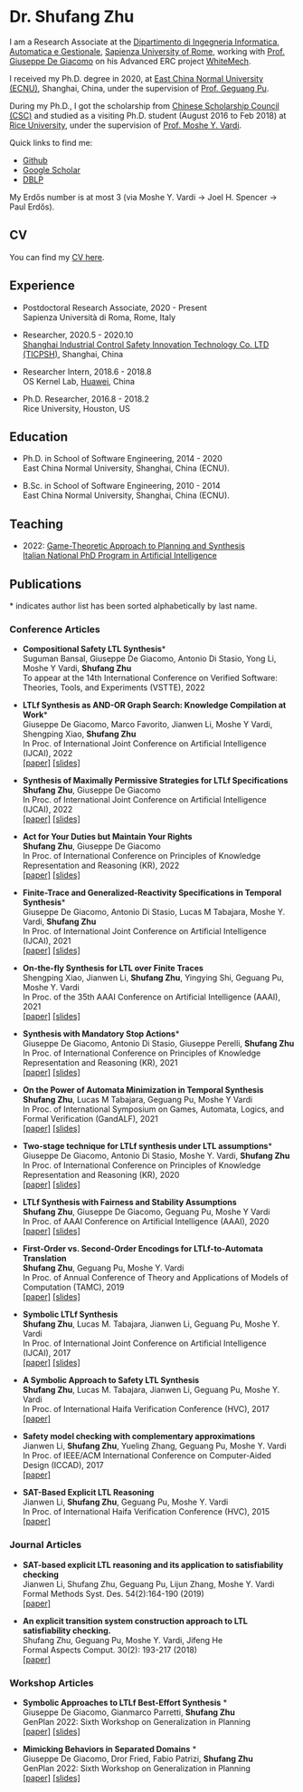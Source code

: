 # Dr. Shufang Zhu

I am a Research Associate at the [Dipartimento di Ingegneria Informatica, Automatica e Gestionale](http://www.diag.uniroma1.it/), [Sapienza University of Rome](https://www.uniroma1.it/it/), working with [Prof. Giuseppe De Giacomo](http://www.diag.uniroma1.it//degiacom/) on his Advanced ERC project [WhiteMech](https://whitemech.github.io/).

I received my Ph.D. degree in 2020, at [East China Normal University (ECNU)](http://english.ecnu.edu.cn/), Shanghai, China, under the supervision of [Prof. Geguang Pu](https://faculty.ecnu.edu.cn/pgg_en). 

During my Ph.D., I got the scholarship from [Chinese Scholarship Council (CSC)](https://www.chinesescholarshipcouncil.com/) and studied as a visiting Ph.D. student (August 2016 to Feb 2018) at [Rice University](https://www.rice.edu/), under the supervision of [Prof. Moshe Y. Vardi](https://www.cs.rice.edu/~vardi/).


Quick links to find me:  

* [Github](https://github.com/Shufang-Zhu/)
* [Google Scholar](https://scholar.google.com/citations?user=nkOKc3MAAAAJ&hl=en)  
* [DBLP](https://dblp.org/pid/141/7718-1.html)  


My Erdős number is at most 3 (via Moshe Y. Vardi -> Joel H. Spencer -> Paul Erdős).

## CV
You can find my [CV here](https://github.com/Shufang-Zhu/ShufangZhu.github.io/blob/main/cv/CV_Shufang_Zhu.pdf).

## Experience
* Postdoctoral Research Associate, 2020 - Present  
Sapienza Università di Roma, Rome, Italy

* Researcher, 2020.5 - 2020.10  
[Shanghai Industrial Control Safety Innovation Technology Co. LTD (TICPSH)](https://www.huawei.com/en/), Shanghai, China

* Researcher Intern, 2018.6 - 2018.8  
OS Kernel Lab, [Huawei](https://www.huawei.com/en/), China

* Ph.D. Researcher, 2016.8 - 2018.2  
Rice University, Houston, US

## Education
* Ph.D. in School of Software Engineering, 2014 - 2020  
East China Normal University, Shanghai, China (ECNU).

* B.Sc. in School of Software Engineering, 2010 - 2014  
East China Normal University, Shanghai, China (ECNU).

## Teaching
* 2022: [Game-Theoretic Approach to Planning and Synthesis](https://whitemech.github.io/courses)  
[Italian National PhD Program in Artificial Intelligence](https://www.phd-ai.it/en/359-2/)


## Publications
\* indicates author list has been sorted alphabetically by last name.
### Conference Articles
* **Compositional Safety LTL Synthesis**\*  
Suguman Bansal, Giuseppe De Giacomo, Antonio Di Stasio, Yong Li, Moshe Y Vardi, **Shufang Zhu**  
To appear at the 14th International Conference on Verified Software: Theories, Tools, and Experiments (VSTTE), 2022  

* **LTLf Synthesis as AND-OR Graph Search: Knowledge Compilation at Work**\*  
Giuseppe De Giacomo, Marco Favorito, Jianwen Li, Moshe Y Vardi, Shengping Xiao, **Shufang Zhu**  
In Proc. of International Joint Conference on Artificial Intelligence (IJCAI), 2022  
[[paper]](https://github.com/Shufang-Zhu/ShufangZhu.github.io/blob/main/publications/2022IJCAIb.pdf) [[slides]](https://github.com/Shufang-Zhu/ShufangZhu.github.io/blob/main/presentations/2022IJCAIb.pdf)

* **Synthesis of Maximally Permissive Strategies for LTLf Specifications**  
**Shufang Zhu**, Giuseppe De Giacomo  
In Proc. of International Joint Conference on Artificial Intelligence (IJCAI), 2022  
[[paper]](https://github.com/Shufang-Zhu/ShufangZhu.github.io/blob/main/publications/2022IJCAIa.pdf) [[slides]](https://github.com/Shufang-Zhu/ShufangZhu.github.io/blob/main/presentations/2022IJCAIa.pdf)

* **Act for Your Duties but Maintain Your Rights**  
**Shufang Zhu**, Giuseppe De Giacomo  
In Proc. of International Conference on Principles of Knowledge Representation and Reasoning (KR), 2022  
[[paper]](https://github.com/Shufang-Zhu/ShufangZhu.github.io/blob/main/publications/2022KR.pdf) [[slides]](https://github.com/Shufang-Zhu/ShufangZhu.github.io/blob/main/presentations/2022KR.pdf)

* **Finite-Trace and Generalized-Reactivity Specifications in Temporal Synthesis**\*  
Giuseppe De Giacomo, Antonio Di Stasio, Lucas M Tabajara, Moshe Y. Vardi, **Shufang Zhu**  
In Proc. of International Joint Conference on Artificial Intelligence (IJCAI), 2021  
[[paper]](https://github.com/Shufang-Zhu/ShufangZhu.github.io/blob/main/publications/2021IJCAI.pdf) [[slides]](https://github.com/Shufang-Zhu/ShufangZhu.github.io/blob/main/presentations/2021IJCAI.pdf)

* **On-the-fly Synthesis for LTL over Finite Traces**  
Shengping Xiao, Jianwen Li, **Shufang Zhu**, Yingying Shi, Geguang Pu, Moshe Y. Vardi  
In Proc. of the 35th AAAI Conference on Artificial Intelligence (AAAI), 2021  
[[paper]](https://github.com/Shufang-Zhu/ShufangZhu.github.io/blob/main/publications/2021AAAI.pdf) [[slides]](https://github.com/Shufang-Zhu/ShufangZhu.github.io/blob/main/presentations/2021AAAI.pdf)

* **Synthesis with Mandatory Stop Actions**\*  
Giuseppe De Giacomo, Antonio Di Stasio, Giuseppe Perelli, **Shufang Zhu**  
In Proc. of International Conference on Principles of Knowledge Representation and Reasoning (KR), 2021  
[[paper]](https://github.com/Shufang-Zhu/ShufangZhu.github.io/blob/main/publications/2021KR.pdf) [[slides]](https://github.com/Shufang-Zhu/ShufangZhu.github.io/blob/main/presentations/2021KR.pdf)

* **On the Power of Automata Minimization in Temporal Synthesis**  
**Shufang Zhu**, Lucas M Tabajara, Geguang Pu, Moshe Y Vardi  
In Proc. of International Symposium on Games, Automata, Logics, and Formal Verification (GandALF), 2021  
[[paper]](https://github.com/Shufang-Zhu/ShufangZhu.github.io/blob/main/publications/2021GandALF.pdf) [[slides]](https://github.com/Shufang-Zhu/ShufangZhu.github.io/blob/main/presentations/2021GandALF.pdf)

* **Two-stage technique for LTLf synthesis under LTL assumptions**\*  
Giuseppe De Giacomo, Antonio Di Stasio, Moshe Y. Vardi, **Shufang Zhu**  
In Proc. of International Conference on Principles of Knowledge Representation and Reasoning (KR), 2020  
[[paper]](https://github.com/Shufang-Zhu/ShufangZhu.github.io/blob/main/publications/2020KR.pdf) [[slides]](https://github.com/Shufang-Zhu/ShufangZhu.github.io/blob/main/presentations/2020KR.pdf)

* **LTLf Synthesis with Fairness and Stability Assumptions**  
**Shufang Zhu**, Giuseppe De Giacomo, Geguang Pu, Moshe Y Vardi  
In Proc. of AAAI Conference on Artificial Intelligence (AAAI), 2020  
[[paper]](https://github.com/Shufang-Zhu/ShufangZhu.github.io/blob/main/publications/2020AAAI.pdf) [[slides]](https://github.com/Shufang-Zhu/ShufangZhu.github.io/blob/main/presentations/2020AAAI.pdf)

* **First-Order vs. Second-Order Encodings for LTLf-to-Automata Translation**  
**Shufang Zhu**, Geguang Pu, Moshe Y. Vardi  
In Proc. of Annual Conference of Theory and Applications of Models of Computation (TAMC), 2019  
[[paper]](https://github.com/Shufang-Zhu/ShufangZhu.github.io/blob/main/publications/2019TAMC.pdf) [[slides]](https://github.com/Shufang-Zhu/ShufangZhu.github.io/blob/main/presentations/2019TAMC.pdf)

* **Symbolic LTLf Synthesis**  
**Shufang Zhu**, Lucas M. Tabajara, Jianwen Li, Geguang Pu, Moshe Y. Vardi  
In Proc. of International Joint Conference on Artificial Intelligence (IJCAI), 2017  
[[paper]](https://github.com/Shufang-Zhu/ShufangZhu.github.io/blob/main/publications/2017IJCAI.pdf) [[slides]](https://github.com/Shufang-Zhu/ShufangZhu.github.io/blob/main/presentations/2017IJCAI.pdf)

* **A Symbolic Approach to Safety LTL Synthesis**  
**Shufang Zhu**, Lucas M. Tabajara, Jianwen Li, Geguang Pu, Moshe Y. Vardi  
In Proc. of International Haifa Verification Conference (HVC), 2017 
[[paper]](https://github.com/Shufang-Zhu/ShufangZhu.github.io/blob/main/publications/2017HVC.pdf)

* **Safety model checking with complementary approximations**  
Jianwen Li, **Shufang Zhu**, Yueling Zhang, Geguang Pu, Moshe Y. Vardi  
In Proc. of IEEE/ACM International Conference on Computer-Aided Design (ICCAD), 2017  
[[paper]](https://github.com/Shufang-Zhu/ShufangZhu.github.io/blob/main/publications/2017ICCAD.pdf)

* **SAT-Based Explicit LTL Reasoning**  
Jianwen Li, **Shufang Zhu**, Geguang Pu, Moshe Y. Vardi  
In Proc. of International Haifa Verification Conference (HVC), 2015  
[[paper]](https://github.com/Shufang-Zhu/ShufangZhu.github.io/blob/main/publications/2015HVC.pdf)

### Journal Articles

* **SAT-based explicit LTL reasoning and its application to satisfiability checking**  
Jianwen Li, Shufang Zhu, Geguang Pu, Lijun Zhang, Moshe Y. Vardi  
Formal Methods Syst. Des. 54(2):164-190 (2019)  
[[paper]](https://github.com/Shufang-Zhu/ShufangZhu.github.io/blob/main/publications/2019FMSD.pdf)

* **An explicit transition system construction approach to LTL satisfiability checking.**  
Shufang Zhu, Geguang Pu, Moshe Y. Vardi, Jifeng He  
Formal Aspects Comput. 30(2): 193-217 (2018)  
[[paper]](https://github.com/Shufang-Zhu/ShufangZhu.github.io/blob/main/publications/2018FAC.pdf)


### Workshop Articles

* **Symbolic Approaches to LTLf Best-Effort Synthesis** \*  
Giuseppe De Giacomo, Gianmarco Parretti, **Shufang Zhu**  
GenPlan 2022: Sixth Workshop on Generalization in Planning  
[[paper]](https://github.com/Shufang-Zhu/ShufangZhu.github.io/blob/main/publications/2022GenPlana.pdf) [[slides]](https://github.com/Shufang-Zhu/ShufangZhu.github.io/blob/main/publications/2022GenPlana.pdf)

* **Mimicking Behaviors in Separated Domains** \*  
Giuseppe De Giacomo, Dror Fried, Fabio Patrizi, **Shufang Zhu**  
GenPlan 2022: Sixth Workshop on Generalization in Planning  
[[paper]](https://github.com/Shufang-Zhu/ShufangZhu.github.io/blob/main/publications/2022GenPlan.pdf) [[slides]](https://github.com/Shufang-Zhu/ShufangZhu.github.io/blob/main/publications/2022GenPlan.pdf)

